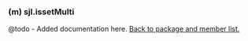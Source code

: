 ### (m) sjl.issetMulti
@todo - Added documentation here.
[Back to package and member list.](#packages-and-members)
